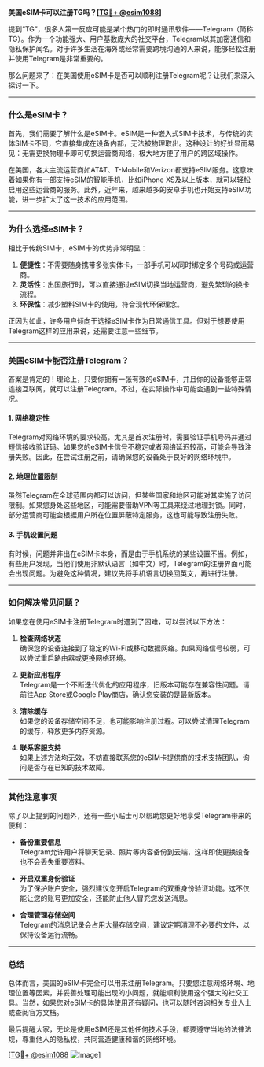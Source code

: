 **美国eSIM卡可以注册TG吗？[[TG💪+ @esim1088](https://t.me/s/esim1088)]**

提到“TG”，很多人第一反应可能是某个热门的即时通讯软件——Telegram（简称TG）。作为一个功能强大、用户基数庞大的社交平台，Telegram以其加密通信和隐私保护闻名。对于许多生活在海外或经常需要跨境沟通的人来说，能够轻松注册并使用Telegram是非常重要的。

那么问题来了：在美国使用eSIM卡是否可以顺利注册Telegram呢？让我们来深入探讨一下。

---

### **什么是eSIM卡？**

首先，我们需要了解什么是eSIM卡。eSIM是一种嵌入式SIM卡技术，与传统的实体SIM卡不同，它直接集成在设备内部，无法被物理取出。这种设计的好处显而易见：无需更换物理卡即可切换运营商网络，极大地方便了用户的跨区域操作。

在美国，各大主流运营商如AT&T、T-Mobile和Verizon都支持eSIM服务。这意味着如果你有一部支持eSIM的智能手机，比如iPhone XS及以上版本，就可以轻松启用这些运营商的服务。此外，近年来，越来越多的安卓手机也开始支持eSIM功能，进一步扩大了这一技术的应用范围。

---

### **为什么选择eSIM卡？**

相比于传统SIM卡，eSIM卡的优势非常明显：

1. **便捷性**：不需要随身携带多张实体卡，一部手机可以同时绑定多个号码或运营商。
2. **灵活性**：出国旅行时，可以直接通过eSIM切换当地运营商，避免繁琐的换卡流程。
3. **环保性**：减少塑料SIM卡的使用，符合现代环保理念。

正因为如此，许多用户倾向于选择eSIM卡作为日常通信工具。但对于想要使用Telegram这样的应用来说，还需要注意一些细节。

---

### **美国eSIM卡能否注册Telegram？**

答案是肯定的！理论上，只要你拥有一张有效的eSIM卡，并且你的设备能够正常连接互联网，就可以注册Telegram。不过，在实际操作中可能会遇到一些特殊情况。

#### **1. 网络稳定性**
Telegram对网络环境的要求较高，尤其是首次注册时，需要验证手机号码并通过短信接收验证码。如果您的eSIM卡信号不稳定或者网络延迟较高，可能会导致注册失败。因此，在尝试注册之前，请确保您的设备处于良好的网络环境中。

#### **2. 地理位置限制**
虽然Telegram在全球范围内都可以访问，但某些国家和地区可能对其实施了访问限制。如果您身处这些地区，可能需要借助VPN等工具来绕过地理封锁。同时，部分运营商可能会根据用户所在位置屏蔽特定服务，这也可能导致注册失败。

#### **3. 手机设置问题**
有时候，问题并非出在eSIM卡本身，而是由于手机系统的某些设置不当。例如，有些用户发现，当他们使用非默认语言（如中文）时，Telegram的注册界面可能会出现问题。为避免这种情况，建议先将手机语言切换回英文，再进行注册。

---

### **如何解决常见问题？**

如果您在使用eSIM卡注册Telegram时遇到了困难，可以尝试以下方法：

1. **检查网络状态**  
   确保您的设备连接到了稳定的Wi-Fi或移动数据网络。如果网络信号较弱，可以尝试重启路由器或更换网络环境。

2. **更新应用程序**  
 Telegram是一个不断迭代优化的应用程序，旧版本可能存在兼容性问题。请前往App Store或Google Play商店，确认您安装的是最新版本。

3. **清除缓存**  
 如果您的设备存储空间不足，也可能影响注册过程。可以尝试清理Telegram的缓存，释放更多内存资源。

4. **联系客服支持**  
 如果上述方法均无效，不妨直接联系您的eSIM卡提供商的技术支持团队，询问是否存在已知的技术故障。

---

### **其他注意事项**

除了以上提到的问题外，还有一些小贴士可以帮助您更好地享受Telegram带来的便利：

- **备份重要信息**  
   Telegram允许用户将聊天记录、照片等内容备份到云端，这样即使更换设备也不会丢失重要资料。

- **开启双重身份验证**  
   为了保护账户安全，强烈建议您开启Telegram的双重身份验证功能。这不仅能让您的账号更加安全，还能防止他人冒充您发送消息。

- **合理管理存储空间**  
   Telegram的消息记录会占用大量存储空间，建议定期清理不必要的文件，以保持设备运行流畅。

---

### **总结**

总体而言，美国的eSIM卡完全可以用来注册Telegram。只要您注意网络环境、地理位置等因素，并妥善处理可能出现的小问题，就能顺利使用这个强大的社交工具。当然，如果您对eSIM卡的具体使用还有疑问，也可以随时咨询相关专业人士或查阅官方文档。

最后提醒大家，无论是使用eSIM还是其他任何技术手段，都要遵守当地的法律法规，尊重他人的隐私权，共同营造健康和谐的网络环境。

[[TG💪+ @esim1088](https://t.me/s/esim1088) ![Image](https://i.postimg.cc/4NQfJmqS/Snipaste-2025-05-13-00-14-12.png)]